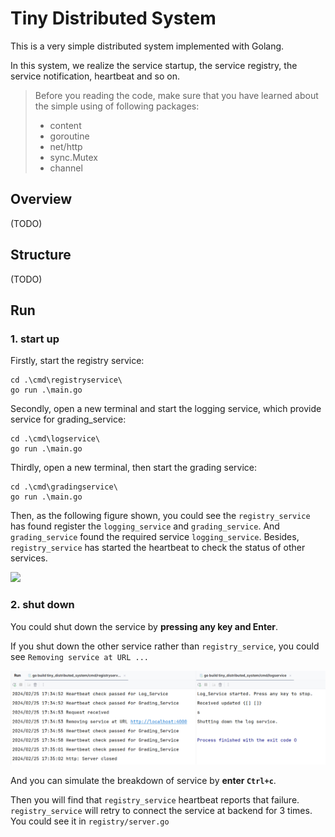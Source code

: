 # Tiny Distributed System

This is a very simple distributed system implemented with Golang. 

In this system, we realize the service startup, the service registry, the service notification, heartbeat and so on. 

> Before you reading the code, make sure that you have learned about the simple using of following packages:
> - content
> - goroutine
> - net/http
> - sync.Mutex
> - channel

## Overview
(TODO)

## Structure
(TODO)

## Run
### 1. start up
Firstly, start the registry service:
```shell
cd .\cmd\registryservice\
go run .\main.go
```

Secondly, open a new terminal and start the logging service, which provide service for grading_service:
```shell
cd .\cmd\logservice\
go run .\main.go
```

Thirdly, open a new terminal, then start the grading service:
```shell
cd .\cmd\gradingservice\
go run .\main.go
```


Then, as the following figure shown, you could see the `registry_service` has found register the `logging_service` and `grading_service`. 
And `grading_service` found the required service `logging_service`. 
Besides, `registry_service` has started the heartbeat to check the status of other services. 

![](D:\Codes\go\tiny_distributed_system\pics\running.png)

### 2. shut down
You could shut down the service by **pressing any key and Enter**. 

If you shut down the other service rather than `registry_service`, you could see `Removing service at URL ...`

![shutdown1.png](pics%2Fshutdown1.png)

And you can simulate the breakdown of service by **enter `Ctrl+c`**. 

Then you will find that `registry_service` heartbeat reports that failure.
`registry_service` will retry to connect the service at backend for 3 times. 
You could see it in `registry/server.go`

